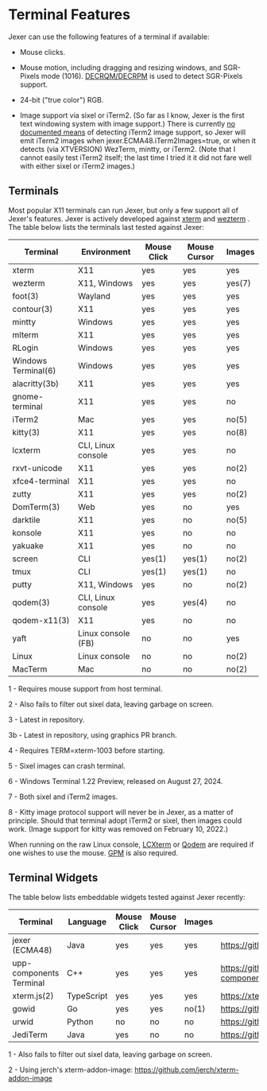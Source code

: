 Terminal Features
=================

Jexer can use the following features of a terminal if available:

* Mouse clicks.

* Mouse motion, including dragging and resizing windows, and
  SGR-Pixels mode (1016).
  [DECRQM/DECRPM](https://vt100.net/docs/vt510-rm/DECRQM.html) is used
  to detect SGR-Pixels support.

* 24-bit ("true color") RGB.

* Image support via sixel or iTerm2.  (So far as I know, Jexer is the
  first text windowing system with image support.)  There is currently
  [no documented
  means](https://gitlab.com/gnachman/iterm2/issues/8940) of detecting
  iTerm2 image support, so Jexer will emit iTerm2 images when
  jexer.ECMA48.iTerm2Images=true, or when it detects (via XTVERSION)
  WezTerm, mintty, or iTerm2.  (Note that I cannot easily test iTerm2
  itself; the last time I tried it it did not fare well with either
  sixel or iTerm2 images.)

Terminals
---------

Most popular X11 terminals can run Jexer, but only a few support all
of Jexer's features.  Jexer is actively developed against
[xterm](https://invisible-island.net/xterm/) and
[wezterm](https://wezfurlong.org/wezterm/) .  The table below lists
the terminals last tested against Jexer:

| Terminal       | Environment        | Mouse Click | Mouse Cursor | Images |
| -------------- | ------------------ | ----------- | ------------ | ------ |
| xterm          | X11                | yes         | yes          | yes    |
| wezterm        | X11, Windows       | yes         | yes          | yes(7) |
| foot(3)        | Wayland            | yes         | yes          | yes    |
| contour(3)     | X11                | yes         | yes          | yes    |
| mintty         | Windows            | yes         | yes          | yes    |
| mlterm         | X11                | yes         | yes          | yes    |
| RLogin         | Windows            | yes         | yes          | yes    |
| Windows Terminal(6) | Windows       | yes         | yes          | yes    |
| alacritty(3b)  | X11                | yes         | yes          | yes    |
| gnome-terminal | X11                | yes         | yes          | no     |
| iTerm2         | Mac                | yes         | yes          | no(5)  |
| kitty(3)       | X11                | yes         | yes          | no(8)  |
| lcxterm        | CLI, Linux console | yes         | yes          | no     |
| rxvt-unicode   | X11                | yes         | yes          | no(2)  |
| xfce4-terminal | X11                | yes         | yes          | no     |
| zutty          | X11                | yes         | yes          | no(2)  |
| DomTerm(3)     | Web                | yes         | no           | yes    |
| darktile       | X11                | yes         | no           | no(5)  |
| konsole        | X11                | yes         | no           | no     |
| yakuake        | X11                | yes         | no           | no     |
| screen         | CLI                | yes(1)      | yes(1)       | no(2)  |
| tmux           | CLI                | yes(1)      | yes(1)       | no     |
| putty          | X11, Windows       | yes         | no           | no(2)  |
| qodem(3)       | CLI, Linux console | yes         | yes(4)       | no     |
| qodem-x11(3)   | X11                | yes         | no           | no     |
| yaft           | Linux console (FB) | no          | no           | yes    |
| Linux          | Linux console      | no          | no           | no(2)  |
| MacTerm        | Mac                | no          | no           | no(2)  |

1 - Requires mouse support from host terminal.

2 - Also fails to filter out sixel data, leaving garbage on screen.

3 - Latest in repository.

3b - Latest in repository, using graphics PR branch.

4 - Requires TERM=xterm-1003 before starting.

5 - Sixel images can crash terminal.

6 - Windows Terminal 1.22 Preview, released on August 27, 2024.

7 - Both sixel and iTerm2 images.

8 - Kitty image protocol support will never be in Jexer, as a matter
    of principle.  Should that terminal adopt iTerm2 or sixel, then
    images could work.  (Image support for kitty was removed on
    February 10, 2022.)

When running on the raw Linux console,
[LCXterm](https://gitlab.com/AutumnMeowMeow/lcxterm) or
[Qodem](http://qodem.sourceforge.net) are required if one wishes to
use the mouse.  [GPM](https://github.com/telmich/gpm) is also
required.


Terminal Widgets
----------------

The table below lists embeddable widgets tested against Jexer recently:

| Terminal       | Language | Mouse Click | Mouse Cursor | Images | Link |
| -------------- | -------- | ----------- | ------------ | ------ | ---- |
| jexer (ECMA48) | Java     | yes         | yes          | yes    | https://gitlab.com/AutumnMeowMeow/jexer
| upp-components Terminal | C++  | yes    | yes          | yes    | https://github.com/ismail-yilmaz/upp-components/tree/master/CtrlLib/Terminal
| xterm.js(2)    | TypeScript | yes       | yes          | yes    | https://xtermjs.org
| gowid          | Go       | yes         | yes          | no(1)  | https://github.com/gcla/gowid
| urwid          | Python   | no          | no           | no     | https://github.com/urwid/urwid
| JediTerm       | Java     | yes         | no           | no     | https://github.com/JetBrains/jediterm

1 - Also fails to filter out sixel data, leaving garbage on screen.

2 - Using jerch's xterm-addon-image: https://github.com/jerch/xterm-addon-image
